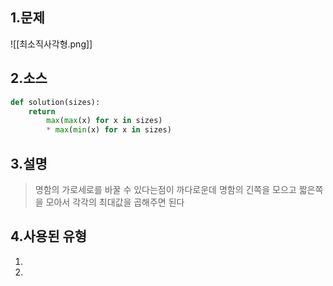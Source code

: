 ## 1.문제
![[최소직사각형.png]]
## 2.소스
```python
def solution(sizes):
    return 
	    max(max(x) for x in sizes) 
	    * max(min(x) for x in sizes)
```

## 3.설명
> 명함의 가로세로를 바꿀 수 있다는점이 까다로운데
> 명함의 긴쪽을 모으고 짧은쪽을 모아서 
> 각각의 최대값을 곱해주면 된다 

## 4.사용된 유형
1)
2)